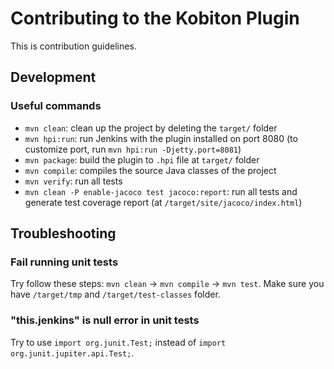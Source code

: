 # Contributing to the Kobiton Plugin

This is contribution guidelines.

## Development

### Useful commands

- `mvn clean`: clean up the project by deleting the `target/` folder
- `mvn hpi:run`: run Jenkins with the plugin installed on port 8080 (to customize port, run `mvn hpi:run -Djetty.port=8081`)
- `mvn package`: build the plugin to `.hpi` file at `target/` folder
- `mvn compile`: compiles the source Java classes of the project
- `mvn verify`: run all tests
- `mvn clean -P enable-jacoco test jacoco:report`: run all tests and generate test coverage report (at `/target/site/jacoco/index.html`)

## Troubleshooting

### Fail running unit tests

Try follow these steps: `mvn clean`  →  `mvn compile`  →  `mvn test`. Make sure you have `/target/tmp` and `/target/test-classes` folder.

### "this.jenkins" is null error in unit tests

Try to use `import org.junit.Test;` instead of `import org.junit.jupiter.api.Test;`.
